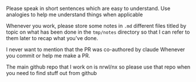 Please speak in short sentences which are easy to understand.
Use analogies to help me understand things when applicable

Whenever you work, please store some notes in `.md` different files titled by topic on what has been done in the `tmp/notes` directory so that I can refer to them later to recap what you've done.

I never want to mention that the PR was co-authored by claude Whenever you commit or help me make a PR.

The main github repo that I work on is nrwl/nx so please use that repo when you need to find stuff out from github